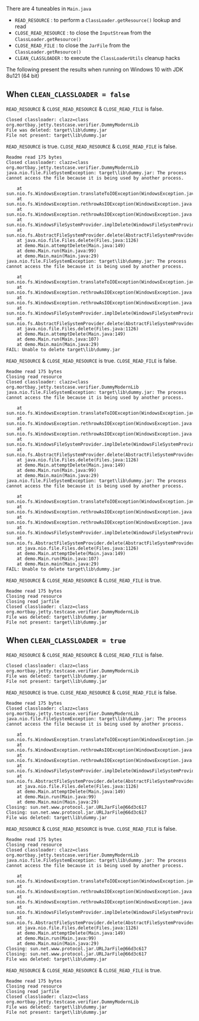 There are 4 tuneables in `Main.java` 

 * `READ_RESOURCE` : to perform a `ClassLoader.getResource()` lookup and read
 * `CLOSE_READ_RESOURCE` : to close the `InputStream` from the `ClassLoader.getResource()` 
 * `CLOSE_READ_FILE` : to close the `JarFile` from the `ClassLoader.getResource()`
 * `CLEAN_CLASSLOADER` : to execute the `ClassLoaderUtils` cleanup hacks
 
The following present the results when running on Windows 10 with JDK 8u121 (64 bit)
  
When `CLEAN_CLASSLOADER = false`
--------------------------------

`READ_RESOURCE` & `CLOSE_READ_RESOURCE` & `CLOSE_READ_FILE` is false.

```
Closed classloader: clazz=class org.mortbay.jetty.testcase.verifier.DummyModernLib
File was deleted: target\lib\dummy.jar
File not present: target\lib\dummy.jar
```

`READ_RESOURCE` is true. `CLOSE_READ_RESOURCE` & `CLOSE_READ_FILE` is false.

```
Readme read 175 bytes
Closed classloader: clazz=class org.mortbay.jetty.testcase.verifier.DummyModernLib
java.nio.file.FileSystemException: target\lib\dummy.jar: The process cannot access the file because it is being used by another process.

	at sun.nio.fs.WindowsException.translateToIOException(WindowsException.java:86)
	at sun.nio.fs.WindowsException.rethrowAsIOException(WindowsException.java:97)
	at sun.nio.fs.WindowsException.rethrowAsIOException(WindowsException.java:102)
	at sun.nio.fs.WindowsFileSystemProvider.implDelete(WindowsFileSystemProvider.java:269)
	at sun.nio.fs.AbstractFileSystemProvider.delete(AbstractFileSystemProvider.java:103)
	at java.nio.file.Files.delete(Files.java:1126)
	at demo.Main.attemptDelete(Main.java:149)
	at demo.Main.run(Main.java:99)
	at demo.Main.main(Main.java:29)
java.nio.file.FileSystemException: target\lib\dummy.jar: The process cannot access the file because it is being used by another process.

	at sun.nio.fs.WindowsException.translateToIOException(WindowsException.java:86)
	at sun.nio.fs.WindowsException.rethrowAsIOException(WindowsException.java:97)
	at sun.nio.fs.WindowsException.rethrowAsIOException(WindowsException.java:102)
	at sun.nio.fs.WindowsFileSystemProvider.implDelete(WindowsFileSystemProvider.java:269)
	at sun.nio.fs.AbstractFileSystemProvider.delete(AbstractFileSystemProvider.java:103)
	at java.nio.file.Files.delete(Files.java:1126)
	at demo.Main.attemptDelete(Main.java:149)
	at demo.Main.run(Main.java:107)
	at demo.Main.main(Main.java:29)
FAIL: Unable to delete target\lib\dummy.jar
```

`READ_RESOURCE` & `CLOSE_READ_RESOURCE` is true. `CLOSE_READ_FILE` is false.

```
Readme read 175 bytes
Closing read resource
Closed classloader: clazz=class org.mortbay.jetty.testcase.verifier.DummyModernLib
java.nio.file.FileSystemException: target\lib\dummy.jar: The process cannot access the file because it is being used by another process.

	at sun.nio.fs.WindowsException.translateToIOException(WindowsException.java:86)
	at sun.nio.fs.WindowsException.rethrowAsIOException(WindowsException.java:97)
	at sun.nio.fs.WindowsException.rethrowAsIOException(WindowsException.java:102)
	at sun.nio.fs.WindowsFileSystemProvider.implDelete(WindowsFileSystemProvider.java:269)
	at sun.nio.fs.AbstractFileSystemProvider.delete(AbstractFileSystemProvider.java:103)
	at java.nio.file.Files.delete(Files.java:1126)
	at demo.Main.attemptDelete(Main.java:149)
	at demo.Main.run(Main.java:99)
	at demo.Main.main(Main.java:29)
java.nio.file.FileSystemException: target\lib\dummy.jar: The process cannot access the file because it is being used by another process.

	at sun.nio.fs.WindowsException.translateToIOException(WindowsException.java:86)
	at sun.nio.fs.WindowsException.rethrowAsIOException(WindowsException.java:97)
	at sun.nio.fs.WindowsException.rethrowAsIOException(WindowsException.java:102)
	at sun.nio.fs.WindowsFileSystemProvider.implDelete(WindowsFileSystemProvider.java:269)
	at sun.nio.fs.AbstractFileSystemProvider.delete(AbstractFileSystemProvider.java:103)
	at java.nio.file.Files.delete(Files.java:1126)
	at demo.Main.attemptDelete(Main.java:149)
	at demo.Main.run(Main.java:107)
	at demo.Main.main(Main.java:29)
FAIL: Unable to delete target\lib\dummy.jar
```

`READ_RESOURCE` & `CLOSE_READ_RESOURCE` & `CLOSE_READ_FILE` is true.

```
Readme read 175 bytes
Closing read resource
Closing read jarfile
Closed classloader: clazz=class org.mortbay.jetty.testcase.verifier.DummyModernLib
File was deleted: target\lib\dummy.jar
File not present: target\lib\dummy.jar
```

When `CLEAN_CLASSLOADER = true`
--------------------------------

`READ_RESOURCE` & `CLOSE_READ_RESOURCE` & `CLOSE_READ_FILE` is false.

```
Closed classloader: clazz=class org.mortbay.jetty.testcase.verifier.DummyModernLib
File was deleted: target\lib\dummy.jar
File not present: target\lib\dummy.jar
```

`READ_RESOURCE` is true. `CLOSE_READ_RESOURCE` & `CLOSE_READ_FILE` is false.

```
Readme read 175 bytes
Closed classloader: clazz=class org.mortbay.jetty.testcase.verifier.DummyModernLib
java.nio.file.FileSystemException: target\lib\dummy.jar: The process cannot access the file because it is being used by another process.

	at sun.nio.fs.WindowsException.translateToIOException(WindowsException.java:86)
	at sun.nio.fs.WindowsException.rethrowAsIOException(WindowsException.java:97)
	at sun.nio.fs.WindowsException.rethrowAsIOException(WindowsException.java:102)
	at sun.nio.fs.WindowsFileSystemProvider.implDelete(WindowsFileSystemProvider.java:269)
	at sun.nio.fs.AbstractFileSystemProvider.delete(AbstractFileSystemProvider.java:103)
	at java.nio.file.Files.delete(Files.java:1126)
	at demo.Main.attemptDelete(Main.java:149)
	at demo.Main.run(Main.java:99)
	at demo.Main.main(Main.java:29)
Closing: sun.net.www.protocol.jar.URLJarFile@66d3c617
Closing: sun.net.www.protocol.jar.URLJarFile@66d3c617
File was deleted: target\lib\dummy.jar
```

`READ_RESOURCE` & `CLOSE_READ_RESOURCE` is true. `CLOSE_READ_FILE` is false.

```
Readme read 175 bytes
Closing read resource
Closed classloader: clazz=class org.mortbay.jetty.testcase.verifier.DummyModernLib
java.nio.file.FileSystemException: target\lib\dummy.jar: The process cannot access the file because it is being used by another process.

	at sun.nio.fs.WindowsException.translateToIOException(WindowsException.java:86)
	at sun.nio.fs.WindowsException.rethrowAsIOException(WindowsException.java:97)
	at sun.nio.fs.WindowsException.rethrowAsIOException(WindowsException.java:102)
	at sun.nio.fs.WindowsFileSystemProvider.implDelete(WindowsFileSystemProvider.java:269)
	at sun.nio.fs.AbstractFileSystemProvider.delete(AbstractFileSystemProvider.java:103)
	at java.nio.file.Files.delete(Files.java:1126)
	at demo.Main.attemptDelete(Main.java:149)
	at demo.Main.run(Main.java:99)
	at demo.Main.main(Main.java:29)
Closing: sun.net.www.protocol.jar.URLJarFile@66d3c617
Closing: sun.net.www.protocol.jar.URLJarFile@66d3c617
File was deleted: target\lib\dummy.jar
```

`READ_RESOURCE` & `CLOSE_READ_RESOURCE` & `CLOSE_READ_FILE` is true.

```
Readme read 175 bytes
Closing read resource
Closing read jarfile
Closed classloader: clazz=class org.mortbay.jetty.testcase.verifier.DummyModernLib
File was deleted: target\lib\dummy.jar
File not present: target\lib\dummy.jar
```

